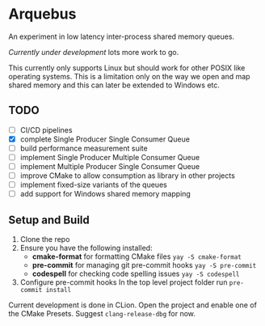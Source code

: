# Arquebus

An experiment in low latency inter-process shared memory queues.

_Currently under development_ lots more work to go.

This currently only supports Linux but should work for other POSIX like operating systems.
This is a limitation only on the way we open and map shared memory and this can later be
extended to Windows etc.

## TODO

- [ ] CI/CD pipelines
- [x] complete Single Producer Single Consumer Queue
- [ ] build performance measurement suite
- [ ] implement Single Producer Multiple Consumer Queue
- [ ] implement Multiple Producer Single Consumer Queue
- [ ] improve CMake to allow consumption as library in other projects
- [ ] implement fixed-size variants of the queues
- [ ] add support for Windows shared memory mapping

## Setup and Build

1. Clone the repo
2. Ensure you have the following installed:
   - **cmake-format** for formatting CMake files
     `yay -S cmake-format`
   - **pre-commit** for managing git pre-commit hooks
     `yay -S pre-commit`
   - **codespell** for checking code spelling issues
     `yay -S codespell`
3. Configure pre-commit hooks
   In the top level project folder run `pre-commit install`

Current development is done in CLion. Open the project and enable
one of the CMake Presets. Suggest `clang-release-dbg` for now.
